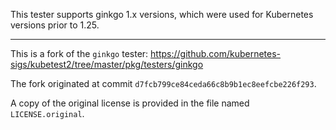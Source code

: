 This tester supports ginkgo 1.x versions, which were used for Kubernetes versions prior to 1.25.

---

This is a fork of the `ginkgo` tester: https://github.com/kubernetes-sigs/kubetest2/tree/master/pkg/testers/ginkgo

The fork originated at commit `d7fcb799ce84ceda66c8b9b1ec8eefcbe226f293`.

A copy of the original license is provided in the file named `LICENSE.original`.
